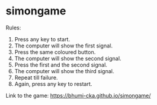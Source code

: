 # simongame

Rules:
1. Press any key to start.
2. The computer will show the first signal.
3. Press the same coloured button.
4. The computer will show the second signal.
5. Press the first and the second signal.
6. The computer will show the third signal.
7. Repeat till failure.
8. Again, press any key to restart.

Link to the game: https://bhumi-cka.github.io/simongame/
